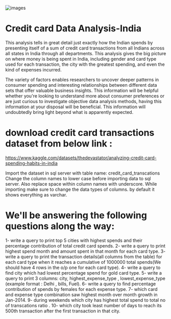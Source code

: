 ![images](https://github.com/user-attachments/assets/2c6eeeab-dd17-4b22-a9d9-fd425ca9f471)


# Credit card Data Analysis-India
This analysis tells in great detail just exactly how the Indian spends by presenting itself of a sum of credit card transactions from all Indians across all states in India through all departments. This analysis gives the big picture on where money is being spent in India, including gender and card type used for each transaction, the city with the greatest spending, and even the kind of expenses incurred.

The variety of factors enables researchers to uncover deeper patterns in consumer spending and interesting relationships between different data sets that offer valuable business insights. This information will be helpful whether you're looking to understand more about consumer preferences or are just curious to investigate objective data analysis methods, having this information at your disposal will be beneficial.  This information will undoubtedly bring light beyond what is apparently expected. 

# download credit card transactions dataset from below link :
https://www.kaggle.com/datasets/thedevastator/analyzing-credit-card-spending-habits-in-india

Import the dataset in sql server with table name: credit_card_transcations
Change the column names to lower case before importing data to sql server.
Also replace space within column names with underscore.
While importing make sure to change the data types of columns. by default it shows everything as varchar.

# We'll be answering the following questions along the way:

1- write a query to print top 5 cities with highest spends and their percentage contribution of total credit card spends. 
2- write a query to print highest spend month and amount spent in that month for each card type.
3- write a query to print the transaction details(all columns from the table) for each card type when
it reaches a cumulative of 1000000 total spends(We should have 4 rows in the o/p one for each card type).
4- write a query to find city which had lowest percentage spend for gold card type.
5- write a query to print 3 columns:  city, highest_expense_type , lowest_expense_type (example format : Delhi , bills, Fuel).
6- write a query to find percentage contribution of spends by females for each expense type.
7- which card and expense type combination saw highest month over month growth in Jan-2014.
9- during weekends which city has highest total spend to total no of transcations ratio .
10- which city took least number of days to reach its 500th transaction after the first transaction in that city.




